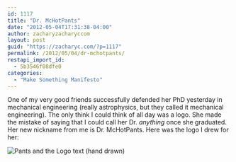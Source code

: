 ```yaml
---
id: 1117
title: "Dr. McHotPants"
date: "2012-05-04T17:31:38-04:00"
author: zacharyzacharyccom
layout: post
guid: "https://zacharyc.com/?p=1117"
permalink: /2012/05/04/dr-mchotpants/
restapi_import_id:
  - 5b3546f08dfe0
categories:
  - "Make Something Manifesto"
---
```


One of my very good friends successfully defended her PhD yesterday in mechanical engineering (really astrophysics, but they called it mechanical engineering). The only think I could think of all day was a logo. She made the mistake of saying that I could call her Dr. _anything_ once she graduated. Her new nickname from me is Dr. McHotPants. Here was the logo I drew for her:

![Pants and the Logo text (hand drawn)](/assets/img/2012/05/hotpants.png "DrMcHotPants")
